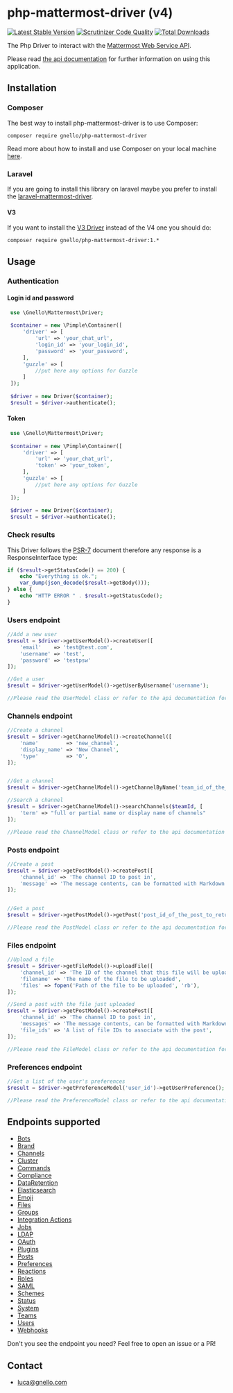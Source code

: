 # php-mattermost-driver (v4)

[![Latest Stable Version][7]][8] [![Scrutinizer Code Quality][5]][6] [![Total Downloads][11]][12]

The Php Driver to interact with the [Mattermost Web Service API][4].  

Please read [the api documentation][1] for further information on using this application.

## Installation
### Composer
The best way to install php-mattermost-driver is to use Composer:

```
composer require gnello/php-mattermost-driver
```

Read more about how to install and use Composer on your local machine [here][3].

### Laravel
If you are going to install this library on laravel maybe you prefer to install the [laravel-mattermost-driver][10].

#### V3
If you want to install the [V3 Driver][9] instead of the V4 one you should do:

```
composer require gnello/php-mattermost-driver:1.*
```

## Usage
### Authentication

#### Login id and password
```php
 use \Gnello\Mattermost\Driver;
 
 $container = new \Pimple\Container([
     'driver' => [
         'url' => 'your_chat_url',
         'login_id' => 'your_login_id',
         'password' => 'your_password',
     ],
     'guzzle' => [
         //put here any options for Guzzle
     ]
 ]);
 
 $driver = new Driver($container);
 $result = $driver->authenticate();
 ```

#### Token
```php
 use \Gnello\Mattermost\Driver;
 
 $container = new \Pimple\Container([
     'driver' => [
         'url' => 'your_chat_url',
         'token' => 'your_token',
     ],
     'guzzle' => [
         //put here any options for Guzzle
     ]
 ]);
 
 $driver = new Driver($container);
 $result = $driver->authenticate();
 ```

### Check results
This Driver follows the [PSR-7][2] document therefore any response is a ResponseInterface type:

```php
if ($result->getStatusCode() == 200) {
    echo "Everything is ok.";
    var_dump(json_decode($result->getBody()));
} else {
    echo "HTTP ERROR " . $result->getStatusCode();
}

```
### Users endpoint
```php
//Add a new user
$result = $driver->getUserModel()->createUser([
    'email'    => 'test@test.com', 
    'username' => 'test', 
    'password' => 'testpsw'
]);

//Get a user
$result = $driver->getUserModel()->getUserByUsername('username');

//Please read the UserModel class or refer to the api documentation for a complete list of available methods.
```

### Channels endpoint
```php
//Create a channel
$result = $driver->getChannelModel()->createChannel([
    'name'         => 'new_channel',
    'display_name' => 'New Channel',
    'type'         => 'O',
]);


//Get a channel
$result = $driver->getChannelModel()->getChannelByName('team_id_of_the_channel_to_return', 'new_channel');

//Search a channel
$result = $driver->getChannelModel()->searchChannels($teamId, [
    'term' => "full or partial name or display name of channels"
]);

//Please read the ChannelModel class or refer to the api documentation for a complete list of available methods.
```

### Posts endpoint
```php
//Create a post
$result = $driver->getPostModel()->createPost([
    'channel_id' => 'The channel ID to post in',
    'message' => 'The message contents, can be formatted with Markdown',
]);


//Get a post
$result = $driver->getPostModel()->getPost('post_id_of_the_post_to_return');

//Please read the PostModel class or refer to the api documentation for a complete list of available methods.
```

### Files endpoint
```php
//Upload a file
$result = $driver->getFileModel()->uploadFile([
    'channel_id' => 'The ID of the channel that this file will be uploaded to',
    'filename' => 'The name of the file to be uploaded',
    'files' => fopen('Path of the file to be uploaded', 'rb'),
]);

//Send a post with the file just uploaded
$result = $driver->getPostModel()->createPost([
    'channel_id' => 'The channel ID to post in',
    'messages' => 'The message contents, can be formatted with Markdown',
    'file_ids' => 'A list of file IDs to associate with the post',
]);

//Please read the FileModel class or refer to the api documentation for a complete list of available methods.
```

### Preferences endpoint
```php
//Get a list of the user's preferences
$result = $driver->getPreferenceModel('user_id')->getUserPreference();

//Please read the PreferenceModel class or refer to the api documentation for a complete list of available methods.
```

## Endpoints supported  

- [Bots](https://api.mattermost.com/#tag/bots)
- [Brand](https://api.mattermost.com/#tag/brand)
- [Channels](https://api.mattermost.com/#tag/channels)
- [Cluster](https://api.mattermost.com/#tag/cluster)
- [Commands](https://api.mattermost.com/#tag/commands)
- [Compliance](https://api.mattermost.com/#tag/compliance)
- [DataRetention](https://api.mattermost.com/#tag/dataretention)
- [Elasticsearch](https://api.mattermost.com/#tag/elasticsearch)
- [Emoji](https://api.mattermost.com/#tag/emoji)
- [Files](https://api.mattermost.com/#tag/files)
- [Groups](https://api.mattermost.com/#tag/groups)
- [Integration Actions](https://api.mattermost.com/#tag/integration_actions)
- [Jobs](https://api.mattermost.com/#tag/jobs)
- [LDAP](https://api.mattermost.com/#tag/LDAP)
- [OAuth](https://api.mattermost.com/#tag/OAuth)
- [Plugins](https://api.mattermost.com/#tag/plugins)
- [Posts](https://api.mattermost.com/#tag/posts)
- [Preferences](https://api.mattermost.com/#tag/preferences)
- [Reactions](https://api.mattermost.com/#tag/reactions)
- [Roles](https://api.mattermost.com/#tag/roles)
- [SAML](https://api.mattermost.com/#tag/SAML)
- [Schemes](https://api.mattermost.com/#tag/schemes)
- [Status](https://api.mattermost.com/#tag/status)
- [System](https://api.mattermost.com/#tag/system)
- [Teams](https://api.mattermost.com/#tag/teams)
- [Users](https://api.mattermost.com/#tag/users)
- [Webhooks](https://api.mattermost.com/#tag/webhooks)

Don't you see the endpoint you need? Feel free to open an issue or a PR!

## Contact
- luca@gnello.com

[1]: https://api.mattermost.com/
[2]: http://www.php-fig.org/psr/psr-7/
[3]: https://getcomposer.org/doc/00-intro.md#installation-linux-unix-osx
[4]: https://about.mattermost.com/
[5]: https://scrutinizer-ci.com/g/gnello/php-mattermost-driver/badges/quality-score.png?b=master
[6]: https://scrutinizer-ci.com/g/gnello/php-mattermost-driver/?branch=master
[7]: https://poser.pugx.org/gnello/php-mattermost-driver/v/stable
[8]: https://packagist.org/packages/gnello/php-mattermost-driver
[9]: https://github.com/gnello/php-mattermost-driver/tree/v1.3.0
[10]: https://github.com/gnello/laravel-mattermost-driver
[11]: https://poser.pugx.org/gnello/php-mattermost-driver/downloads
[12]: https://packagist.org/packages/gnello/php-mattermost-driver
